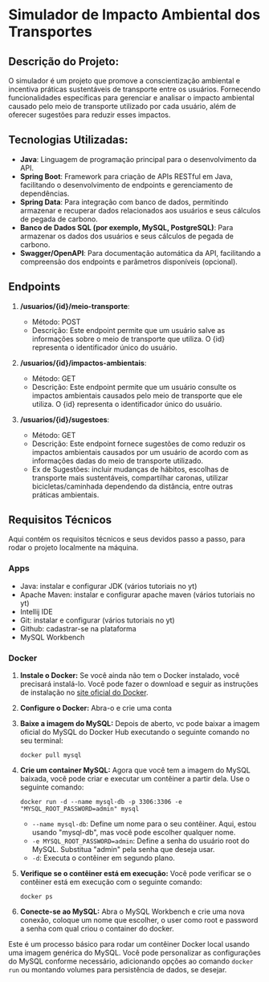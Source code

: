 # Simulador de Impacto Ambiental dos Transportes

## Descrição do Projeto:

O simulador é um projeto que promove a conscientização ambiental e incentiva práticas sustentáveis de transporte entre os usuários. Fornecendo funcionalidades específicas para gerenciar e analisar o impacto ambiental causado pelo meio de transporte utilizado por cada usuário, além de oferecer sugestões para reduzir esses impactos.

## Tecnologias Utilizadas:

- **Java**: Linguagem de programação principal para o desenvolvimento da API.
- **Spring Boot**: Framework para criação de APIs RESTful em Java, facilitando o desenvolvimento de endpoints e gerenciamento de dependências.
- **Spring Data**: Para integração com banco de dados, permitindo armazenar e recuperar dados relacionados aos usuários e seus cálculos de pegada de carbono.
- **Banco de Dados SQL (por exemplo, MySQL, PostgreSQL)**: Para armazenar os dados dos usuários e seus cálculos de pegada de carbono.
- **Swagger/OpenAPI**: Para documentação automática da API, facilitando a compreensão dos endpoints e parâmetros disponíveis (opcional).

## Endpoints

1. **/usuarios/{id}/meio-transporte**:
    - Método: POST
    - Descrição: Este endpoint permite que um usuário salve as informações sobre o meio de transporte que utiliza. O {id} representa o identificador único do usuário.

2. **/usuarios/{id}/impactos-ambientais**:
    - Método: GET
    - Descrição: Este endpoint permite que um usuário consulte os impactos ambientais causados pelo meio de transporte que ele utiliza. O {id} representa o identificador único do usuário.

3. **/usuarios/{id}/sugestoes**:
    - Método: GET
    - Descrição: Este endpoint fornece sugestões de como reduzir os impactos ambientais causados por um usuário de acordo com as informações dadas do meio de transporte utilizado.
    - Ex de Sugestões: incluir mudanças de hábitos, escolhas de transporte mais sustentáveis, compartilhar caronas, utilizar bicicletas/caminhada dependendo da distância, entre outras práticas ambientais.

## Requisitos Técnicos

Aqui contém os requisitos técnicos e seus devidos passo a passo, para rodar o projeto localmente na máquina.

### Apps

- Java: instalar e configurar JDK (vários tutoriais no yt)
- Apache Maven: instalar e configurar apache maven (vários tutoriais no yt)
- Intellij IDE
- Git: instalar e configurar (vários tutoriais no yt)
- Github: cadastrar-se na plataforma
- MySQL Workbench

### Docker

1. **Instale o Docker:**
   Se você ainda não tem o Docker instalado, você precisará instalá-lo. Você pode fazer o download e seguir as instruções de instalação no [site oficial do Docker](https://docs.docker.com/get-docker/).

2. **Configure o Docker:**
   Abra-o e crie uma conta

2. **Baixe a imagem do MySQL:**
   Depois de aberto, vc pode baixar a imagem oficial do MySQL do Docker Hub executando o seguinte comando no seu terminal:
   ```
   docker pull mysql
   ```

3. **Crie um container MySQL:**
   Agora que você tem a imagem do MySQL baixada, você pode criar e executar um contêiner a partir dela. Use o seguinte comando:
   ```
   docker run -d --name mysql-db -p 3306:3306 -e "MYSQL_ROOT_PASSWORD=admin" mysql
   ```
    - `--name mysql-db`: Define um nome para o seu contêiner. Aqui, estou usando "mysql-db", mas você pode escolher qualquer nome.
    - `-e MYSQL_ROOT_PASSWORD=admin`: Define a senha do usuário root do MySQL. Substitua "admin" pela senha que deseja usar.
    - `-d`: Executa o contêiner em segundo plano.

4. **Verifique se o contêiner está em execução:**
   Você pode verificar se o contêiner está em execução com o seguinte comando:
   ```
   docker ps
   ```

5. **Conecte-se ao MySQL:**
   Abra o MySQL Workbench e crie uma nova conexão, coloque um nome que escolher, o user como root e password a senha com qual criou o container do docker.

Este é um processo básico para rodar um contêiner Docker local usando uma imagem genérica do MySQL. Você pode personalizar as configurações do MySQL conforme necessário, adicionando opções ao comando `docker run` ou montando volumes para persistência de dados, se desejar.

